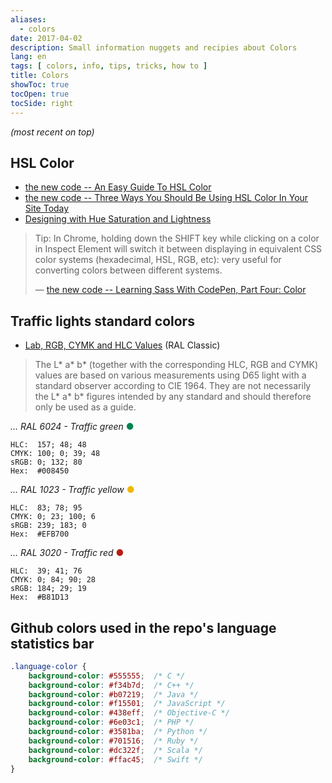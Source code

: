```yaml
---
aliases:
  - colors
date: 2017-04-02
description: Small information nuggets and recipies about Colors
lang: en
tags: [ colors, info, tips, tricks, how to ]
title: Colors
showToc: true
tocOpen: true
tocSide: right
---
```


<!--more-->

*(most recent on top)*

## HSL Color

* [the new code -- An Easy Guide To HSL Color](http://thenewcode.com/61/An-Easy-Guide-To-HSL-Color-In-CSS3)
* [the new code -- Three Ways You Should Be Using HSL Color In Your Site Today](https://thenewcode.com/576/Three-Ways-You-Should-Be-Using-HSL-Color-In-Your-Site-Today)
* [Designing with Hue Saturation and Lightness](http://articles.dappergentlemen.com/2015/01/22/hsl/)

> Tip: In Chrome, holding down the SHIFT key while clicking on a color in
> Inspect Element will switch it between displaying in equivalent CSS
> color systems (hexadecimal, HSL, RGB, etc): very useful for converting
> colors between different systems.
>
> — [the new code -- Learning Sass With CodePen, Part Four: Color](https://thenewcode.com/982/Learning-Sass-With-CodePen-Part-Four-Color)

## Traffic lights standard colors

* [Lab, RGB, CYMK and HLC Values](http://www.e-paint.co.uk/Lab_values.asp) (RAL Classic)

> The L* a* b* (together with the corresponding HLC, RGB and CYMK) values are based on various measurements using D65 light with a standard observer according to CIE 1964. They are not necessarily the L* a* b* figures intended by any standard and should therefore only be used as a guide.

*… RAL 6024 - Traffic green* <span style="color: #008450">●</span>

```text
HLC:  157; 48; 48
CMYK: 100; 0; 39; 48
sRGB: 0; 132; 80
Hex:  #008450
```

*… RAL 1023 - Traffic yellow* <span style="color: #EFB700">●</span>

```text
HLC:  83; 78; 95
CMYK: 0; 23; 100; 6
sRGB: 239; 183; 0
Hex:  #EFB700
```

*… RAL 3020 - Traffic red* <span style="color: #B81D13">●</span>

```text
HLC:  39; 41; 76
CMYK: 0; 84; 90; 28
sRGB: 184; 29; 19
Hex:  #B81D13
```

## Github colors used in the repo's language statistics bar

```css
.language-color {
    background-color: #555555;  /* C */
    background-color: #f34b7d;  /* C++ */
    background-color: #b07219;  /* Java */
    background-color: #f15501;  /* JavaScript */
    background-color: #438eff;  /* Objective-C */
    background-color: #6e03c1;  /* PHP */
    background-color: #3581ba;  /* Python */
    background-color: #701516;  /* Ruby */
    background-color: #dc322f;  /* Scala */
    background-color: #ffac45;  /* Swift */
}
```
